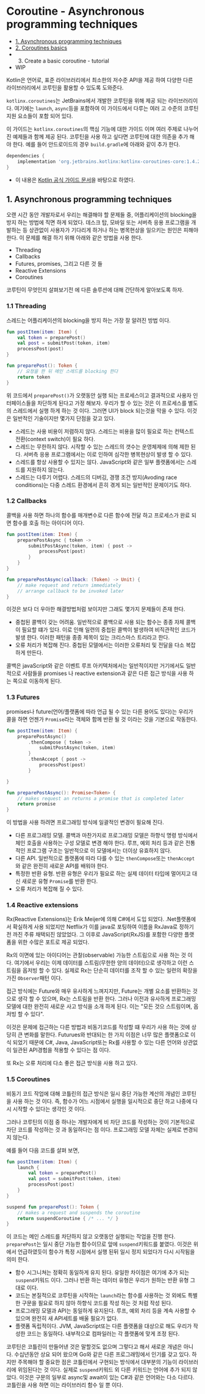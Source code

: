 # Coroutine - Asynchronous programming techniques

- [1. Asynchronous programming techniques](https://github.com/ksu3101/TIL/blob/master/kotlin/210217_coroutine_1.md)
- [2. Coroutines basics](https://github.com/ksu3101/TIL/blob/master/kotlin/210218_coroutine_2.md)
- 3. Create a basic coroutine - tutorial
- WIP

Kotlin은 언어로, 표준 라이브러리에서 최소한의 저수준 API을 제공 하여 다양한 다른 라이브러리에서 코루틴을 활용할 수 있도록 도와준다. 

`kotlinx.coroutines`는 JetBrains에서 개발한 코루틴을 위해 제공 되는 라이브러리이다. 여기에는 `launch`, `async`등을 포함하여 이 가이드에서 다루는 여러 고 수준의 코루틴 지원 요소들이 포함 되어 있다. 

이 가이드는 `kotlinx.coroutines`의 핵심 기능에 대한 가이드 이며 여러 주제로 나누어진 예제들과 함께 제공 된다. 코루틴을 사용 하고 싶다면 코루틴에 대한 의존을 추가 해야 한다. 예를 들어 안드로이드의 경우 `build.gradle`에 아래와 같이 추가 한다. 

```gradle
dependencies {
    implementation 'org.jetbrains.kotlinx:kotlinx-coroutines-core:1.4.2'
}
```

- 이 내용은 [Kotlin 공식 가이드 문서](https://kotlinlang.org/docs/home.html)을 바탕으로 하였다. 

## 1. Asynchronous programming techniques

오랜 시간 동안 개발자로서 우리는 해결해야 할 문제들 중, 어플리케이션의 blocking을 방지 하는 방법에 직면 하게 되었다. 데스크 탑, 모바일 또는 서버측 응용 프로그램을 개발하는 등 상관없이 사용자가 기다리게 하거나 하는 병목현상을 일으키는 원인은 피해야 한다. 이 문제를 해결 하기 위해 아래와 같은 방법을 사용 한다. 

- Threading
- Callbacks
- Futures, promises, 그리고 다른 것 들
- Reactive Extensions
- Coroutines 

코루틴이 무엇인지 살펴보기전 에 다른 솔루션에 대해 간단하게 알아보도록 하자. 

### 1.1 Threading

스레드는 어플리케이션의 blocking을 방지 하는 가장 잘 알려진 방법 이다. 

```kotlin
fun postItem(item: Item) {
    val token = preparePost()
    val post = submitPost(token, item)
    processPost(post)
}

fun preparePost(): Token {
    // 요청을 한 뒤 메인 스레드를 blocking 한다 
    return token
}
```

위 코드에서 `preparePost()`가 오랫동안 실행 되는 프로세스이고 결과적으로 사용자 인터페이스들을 차단하게 된다고 가정 해보자. 우리가 할 수 있는 것은 이 프로세스를 별도의 스레드에서 실행 하게 하는 것 이다. 그러면 UI가 block 되는것을 막을 수 있다. 이것은 일반적인 기술이지만 몇가지 단점을 갖고 있다. 

- 스레드는 사용 비용이 저렴하지 않다. 스레드는 비용을 많이 필요로 하는 컨텍스트 전환(context switch)이 필요 하다.
- 스레드는 무한하지 않다. 시작할 수 있는 스레드의 갯수는 운영체제에 의해 제한 된다. 서버측 응용 프로그램에서는 이로 인하여 심각한 병목현상이 발생 할 수 있다. 
- 스레드를 항상 사용할 수 있지는 않다. JavaScript와 같은 일부 플랫폼에서는 스레드를 지원하지 않는다. 
- 스레드는 다루기 어렵다. 스레드의 디버깅, 경쟁 조건 방지(Avoding race conditions)는 다중 스레드 환경에서 흔히 겪게 되는 일반적인 문제이기도 하다. 

### 1.2 Callbacks

콜백을 사용 하면 하나의 함수를 매개변수로 다른 함수에 전달 하고 프로세스가 완료 되면 함수를 호출 하는 아이디어 이다. 

```kotlin
fun postItem(item: Item) {
    preparePostAsync { token ->
        submitPostAsync(token, item) { post ->
            processPost(post)
        }
    }
}

fun preparePostAsync(callback: (Token) -> Unit) {
    // make request and return immediately
    // arrange callback to be invoked later
}
```

이것은 보다 더 우아한 해결방법처럼 보이지만 그래도 몇가지 문제들이 존재 한다. 

- 중첩된 콜백이 갖는 어려움. 일반적으로 콜백으로 사용 되는 함수는 종종 자체 콜백이 필요할 떄가 있다. 이로 인해 일련의 중첩된 콜백이 발생하여 비직관적인 코드가 발생 한다. 이러한 패턴을 종종 제목이 있는 크리스마스 트리라고 한다. 
- 오류 처리가 복잡해 진다. 중첩된 모델에서는 이러한 오류처리 및 전달을 다소 복잡하게 만든다. 

콜백은 javaScript와 같은 이벤트 루프 아키텍처에서는 일반적이지만 거기에서도 일반적으로 사람들을 promises 나 reactive extension과 같은 다른 접근 방식을 사용 하는 쪽으로 이동하게 된다. 

### 1.3 Futures

promises나 future(언어/플랫폼에 따라 언급 될 수 있는 다른 용어도 있다)는 우리가 콜을 하면 언젠가 `Promise`라는 객체와 함께 반환 될 것 이라는 것을 기본으로 작동한다. 

```kotlin
fun postItem(item: Item) {
    preparePostAsync()
        .thenCompose { token ->
            submitPostAsync(token, item)
        }
        .thenAccept { post ->
            processPost(post)
        }

}

fun preparePostAsync(): Promise<Token> {
    // makes request an returns a promise that is completed later
    return promise
}
```

이 방법을 사용 하려면 프로그래밍 방식에 일괄적인 변경이 필요해 진다. 

- 다른 프로그래밍 모델. 콜백과 마찬가지로 프로그래밍 모델은 하향식 명령 방식에서 체인 호출을 사용하는 구성 모델로 변경 해야 한다. 루프, 예외 처리 등과 같은 전통적인 프로그램 구조는 일반적으로 이 모델에서는 더이상 유효하지 않다. 
- 다른 API. 일반적으로 플랫폼에 따라 다를 수 있는 `thenCompose`또는 `thenAccept`와 같은 완전히 새로운 API를 배워야 한다. 
- 특정한 반환 유형. 반환 유형은 우리가 필요로 하는 실제 데이터 타입에 멀어지고 대신 새로운 유형 `Promise`를 반환 한다. 
- 오류 처리가 복잡해 질 수 있다. 

### 1.4 Reactive extensions 

Rx(Reactive Extensions)는 Erik Meijer에 의해 C#에서 도입 되었다. .Net플랫폼에서 확실하게 사용 되었지만 Netflix가 이를 java로 포팅하여 이름을 RxJava로 정하기 전 까진 주류 채택되진 않았었다. 그 이후로 JavaScript(RxJS)를 포함한 다양한 플랫폼을 위한 수많은 포트로 제공 되었다. 

Rx의 이면에 있는 아이디어는 관찰(observable) 가능한 스트림으로 사용 하는 것 이다. 여기에서 우리는 이제 데이터를 스트림(무한한 양의 데이터)으로 생각하고 이런 스트림을 옵저빙 할 수 있다. 실제로 Rx는 단순히 데이터를 조작 할 수 있는 일련의 확장을 가진 `Observer`패턴 이다. 

접근 방식에는 Future와 매우 유사하게 느껴지지만, Future는 개별 요소를 반환하는 것 으로 생각 할 수 있으며, Rx는 스트림을 반환 한다. 그러나 이전과 유사하게 프로그래밍 모델에 대한 완전히 새로운 사고 방식을 소개 하게 된다. 이는 "모든 것으 스트림이며, 옵저빙 할 수 있다". 

이것은 문제에 접근하는 다른 방법과 비동기코드를 작성할 떄 우리가 사용 하는 것에 상당히 큰 변화를 말한다. Futurues와 반대되는 한 가지 이점은 너무 많은 플랫폼으로 이식 되었기 때문에 C#, Java, JavaScript또는 Rx를 사용할 수 있는 다른 언어와 상관없이 일관된 API경험을 적용할 수 있다는 점 이다. 

또 Rx는 오류 처리에 다소 좋은 접근 방식을 사용 하고 있다. 

### 1.5 Coroutines 

비동기 코드 작업에 대해 코틀린의 접근 방식은 일시 중단 가능한 계산의 개념인 코루틴을 사용 하는 것 이다. 즉, 함수가 어느 시점에서 실행을 일시적으로 중단 하고 나중에 다시 시작할 수 있다는 생각인 것 이다. 

그러나 코루틴의 이점 중 하나는 개발자에게 비 차단 코드를 작성하는 것이 기본적으로 차단 코드를 작성하는 것 과 동일하다는 점 이다. 프로그래밍 모델 자체는 실제로 변경되지 않는다. 

예를 들어 다음 코드를 살펴 보면,

```kotlin
fun postItem(item: Item) {
    launch {
        val token = preparePost()
        val post = submitPost(token, item)
        processPost(post)
    }
}

suspend fun preparePost(): Token {
    // makes a request and suspends the coroutine
    return suspendCoroutine { /* ... */ }
}
```

이 코드는 메인 스레드를 차단하지 않고 오랫동안 실행되는 작업을 진행 한다. `preparePost`는 일시 중단 가능한 함수이므로 앞에 `suspend`키워드를 붙였다. 이것은 위에서 언급하였듯이 함수가 특정 시점에서 실행 된뒤 일시 정지 되었다가 다시 시작됨을 의미 한다. 

- 함수 시그니쳐는 정확히 동일하게 유지 된다. 유일한 차이점은 여기에 추가 되는 `suspend`키워드 이다. 그러나 반환 하는 데이터 유형은 우리가 원하는 반환 유형 그대로 이다. 
- 코드는 본질적으로 코루틴을 시작하는 `launch`라는 함수를 사용하는 것 외에도 특별한 구문을 필요로 하지 않아 하향식 코드를 작성 하는 것 처럼 작성 된다. 
- 프로그래밍 모델과 API는 동일하게 유지된다. 루프, 예외 처리 등을 계속 사용할 수 있으며 완전히 새 API세트를 배울 필요가 없다. 
- 플랫폼 독립적이다. JVM, JavaScript또는 다른 플랫폼을 대상으로 해도 우리가 작성한 코드는 동일하다. 내부적으로 컴파일러는 각 플랫폼에 맞게 조정 된다. 

코루틴은 코틀린이 만들어낸 것은 말할것도 없으며 그렇다고 해서 새로운 개념은 아니다. 수십년동안 상요 되어 왔으며 Go와 같은 다른 프로그래밍에서 인기를 갖고 있다. 하지만 주목해야 할 중요한 점은 코틀린에서 구현되는 방식에서 대부분의 기능이 라이브러리에 위임된다는 것 이다. 실제로 `suspend`키워드 외 다른 키워드는 언어에 추가 되지 않았다. 이것은 구문의 일부로 async및 await이 있는 C#과 같은 언어와는 다소 다르다. 코틀린을 사용 하면 이는 라이브러리 함수 일 뿐 이다. 